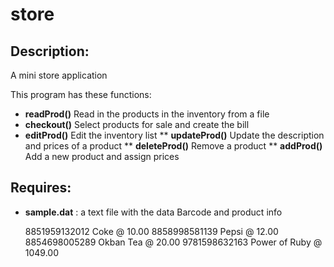 store
=====

Description:
------------

A mini store application

This program has these functions:

* **readProd()** Read in the products in the inventory from a file
* **checkout()** Select products for sale and create the bill
* **editProd()** Edit the inventory list
** **updateProd()** Update the description and prices of a product
** **deleteProd()** Remove a product
** **addProd()** Add a new product and assign prices

Requires:
---------

* **sample.dat** : a text file with the data Barcode and product info

    8851959132012 Coke @ 10.00
    8858998581139 Pepsi @ 12.00
    8854698005289 Okban Tea @ 20.00
    9781598632163 Power of Ruby @ 1049.00
